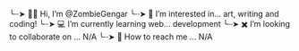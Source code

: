 ╰┈➤ 🏳️‍🌈 Hi, I’m @ZombieGengar
╰┈➤ 🎨 I’m interested in... art, writing and coding!
╰┈➤ 💻 I’m currently learning web... development
╰┈➤ ✖️ I’m looking to collaborate on ... N/A
╰┈➤ 💾 How to reach me ... N/A

<!---
ZombieGengar/ZombieGengar is a ✨ special ✨ repository because its `README.md` (this file) appears on your GitHub profile.
You can click the Preview link to take a look at your changes.
--->
